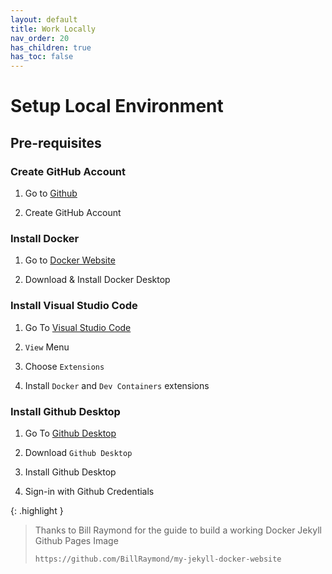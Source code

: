 ```yaml
---
layout: default
title: Work Locally
nav_order: 20
has_children: true
has_toc: false
---
```


# Setup Local Environment

## Pre-requisites

### Create GitHub Account

1. Go to [Github](https://www.github.com/)

1. Create GitHub Account

### Install Docker

1. Go to [Docker Website](https://www.docker.com/)

2. Download & Install Docker Desktop

### Install Visual Studio Code

1. Go To [Visual Studio Code](https://code.visualstudio.com/)

1. `View` Menu

1. Choose `Extensions`

1. Install `Docker` and `Dev Containers` extensions

### Install Github Desktop

1. Go To [Github Desktop](https://github.com/)

1. Download `Github Desktop`

1. Install Github Desktop

1. Sign-in with Github Credentials


{: .highlight }
> Thanks to Bill Raymond for the guide to build a working Docker Jekyll Github Pages Image
>
> `https://github.com/BillRaymond/my-jekyll-docker-website`
